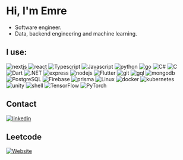 # Hi, I'm **Emre** 

- Software engineer.
- Data, backend engineering and machine learning.

## I use:
![nextjs](https://img.shields.io/badge/next.js-000000?style=for-the-badge&logo=nextdotjs&logoColor=white)
![react](https://img.shields.io/badge/React-20232A?style=for-the-badge&logo=react&logoColor=61DAFB)
![Typescript](https://img.shields.io/badge/TypeScript-007ACC?style=for-the-badge&logo=typescript&logoColor=white)
![Javascript](https://img.shields.io/badge/JavaScript-323330?style=for-the-badge&logo=javascript&logoColor=F7DF1E)
![python](https://img.shields.io/badge/Python-FFD43B?style=for-the-badge&logo=python&logoColor=blue)
![go](https://img.shields.io/badge/Go-00ADD8?style=for-the-badge&logo=go&logoColor=white)
![C#](https://img.shields.io/badge/C%23-239120?style=for-the-badge&logo=c-sharp&logoColor=white)
![C](https://img.shields.io/badge/C-00599C?style=for-the-badge&logo=c&logoColor=white)
![Dart](https://img.shields.io/badge/Dart-0175C2?style=for-the-badge&logo=dart&logoColor=white)
![.NET](https://img.shields.io/badge/.NET-512BD4?style=for-the-badge&logo=dotnet&logoColor=white)
![express](https://img.shields.io/badge/Express.js-000000?style=for-the-badge&logo=express&logoColor=white)
![nodejs](https://img.shields.io/badge/Node.js-339933?style=for-the-badge&logo=nodedotjs&logoColor=white)
![Flutter](https://img.shields.io/badge/Flutter-02569B?style=for-the-badge&logo=flutter&logoColor=white)
![git](https://img.shields.io/badge/Git-F05032?style=for-the-badge&logo=git&logoColor=white)
![gql](https://img.shields.io/badge/GraphQl-E10098?style=for-the-badge&logo=graphql&logoColor=white)
![mongodb](https://img.shields.io/badge/MongoDB-4EA94B?style=for-the-badge&logo=mongodb&logoColor=white)
![PostgreSQL](https://img.shields.io/badge/PostgreSQL-316192?style=for-the-badge&logo=postgresql&logoColor=white)
![Firebase](https://img.shields.io/badge/firebase-ffca28?style=for-the-badge&logo=firebase&logoColor=black)
![prisma](https://img.shields.io/badge/Prisma-3982CE?style=for-the-badge&logo=Prisma&logoColor=white)
![Linux](https://img.shields.io/badge/Linux-FCC624?style=for-the-badge&logo=linux&logoColor=black) 
![docker](https://img.shields.io/badge/Docker-2CA5E0?style=for-the-badge&logo=docker&logoColor=white)
![kubernetes](https://img.shields.io/badge/kubernetes-326ce5.svg?&style=for-the-badge&logo=kubernetes&logoColor=white)
![unity](https://img.shields.io/badge/Unity-100000?style=for-the-badge&logo=unity&logoColor=white)
![shell](https://img.shields.io/badge/Shell_Script-121011?style=for-the-badge&logo=gnu-bash&logoColor=white)
![TensorFlow](https://img.shields.io/badge/TensorFlow-FF6F00?style=for-the-badge&logo=TensorFlow&logoColor=white)
![PyTorch](https://img.shields.io/badge/PyTorch-%23EE4C2C.svg?style=for-the-badge&logo=PyTorch&logoColor=white)

## Contact
[![linkedin](https://img.shields.io/badge/LinkedIn-0077B5?style=for-the-badge&logo=linkedin&logoColor=white)](https://www.linkedin.com/in/emre-k%C4%B1l%C4%B1%C3%A7-603437147/?KOTA4OBSQdOXovdJx6hNxw=%3D)

## Leetcode
[![Website](https://img.shields.io/badge/-LeetCode-FFA116?style=for-the-badge&logo=LeetCode&logoColor=black)](https://leetcode.com/Quelich/)
